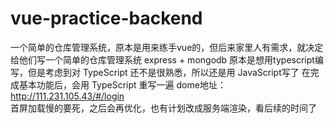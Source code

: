 # vue-practice-backend
一个简单的仓库管理系统，原本是用来练手vue的，但后来家里人有需求，就决定给他们写一个简单的仓库管理系统 
express + mongodb
原本是想用typescript编写，但是考虑到对 TypeScript 还不是很熟悉，所以还是用 JavaScript写了 
在完成基本功能后，会用 TypeScript 重写一遍
dome地址：http://111.231.105.43/#/login  
首屏加载慢的要死，之后会再优化，也有计划改成服务端渲染，看后续的时间了  
